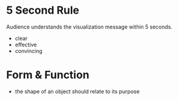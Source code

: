 # 5 Second Rule

Audience understands the visualization message within 5 seconds.

- clear
- effective
- convincing

# Form & Function

- the shape of an object should relate to its purpose

